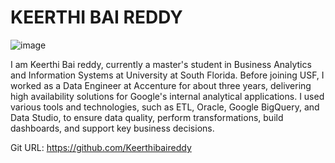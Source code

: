 # KEERTHI BAI REDDY

![image](https://github.com/Keerthibaireddy/Introduction/assets/122506763/dfcea85a-df23-4400-bc05-9675bae503e0)

I am Keerthi Bai reddy, currently a master's student in Business Analytics and Information Systems at University at South Florida. Before joining USF, I worked as a Data Engineer at Accenture for about three years, delivering high availability solutions for Google's internal analytical applications. I used various tools and technologies, such as ETL, Oracle, Google BigQuery, and Data Studio, to ensure data quality, perform transformations, build dashboards, and support key business decisions.

Git URL: https://github.com/Keerthibaireddy




